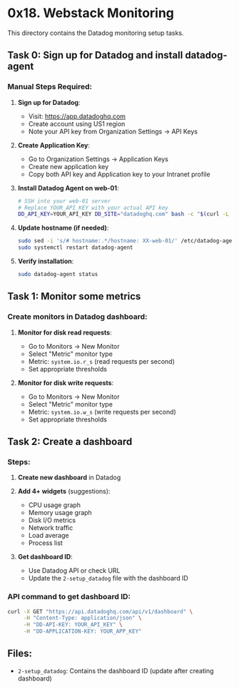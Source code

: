 # 0x18. Webstack Monitoring

This directory contains the Datadog monitoring setup tasks.

## Task 0: Sign up for Datadog and install datadog-agent

### Manual Steps Required:

1. **Sign up for Datadog**:
   - Visit: https://app.datadoghq.com
   - Create account using US1 region
   - Note your API key from Organization Settings → API Keys

2. **Create Application Key**:
   - Go to Organization Settings → Application Keys
   - Create new application key
   - Copy both API key and Application key to your Intranet profile

3. **Install Datadog Agent on web-01**:
   ```bash
   # SSH into your web-01 server
   # Replace YOUR_API_KEY with your actual API key
   DD_API_KEY=YOUR_API_KEY DD_SITE="datadoghq.com" bash -c "$(curl -L https://s3.amazonaws.com/dd-agent/scripts/install_script.sh)"
   ```

4. **Update hostname (if needed)**:
   ```bash
   sudo sed -i 's/# hostname:.*/hostname: XX-web-01/' /etc/datadog-agent/datadog.yaml
   sudo systemctl restart datadog-agent
   ```

5. **Verify installation**:
   ```bash
   sudo datadog-agent status
   ```

## Task 1: Monitor some metrics

### Create monitors in Datadog dashboard:

1. **Monitor for disk read requests**:
   - Go to Monitors → New Monitor
   - Select "Metric" monitor type
   - Metric: `system.io.r_s` (read requests per second)
   - Set appropriate thresholds

2. **Monitor for disk write requests**:
   - Go to Monitors → New Monitor  
   - Select "Metric" monitor type
   - Metric: `system.io.w_s` (write requests per second)
   - Set appropriate thresholds

## Task 2: Create a dashboard

### Steps:
1. **Create new dashboard** in Datadog
2. **Add 4+ widgets** (suggestions):
   - CPU usage graph
   - Memory usage graph  
   - Disk I/O metrics
   - Network traffic
   - Load average
   - Process list

3. **Get dashboard ID**:
   - Use Datadog API or check URL
   - Update the `2-setup_datadog` file with the dashboard ID

### API command to get dashboard ID:
```bash
curl -X GET "https://api.datadoghq.com/api/v1/dashboard" \
     -H "Content-Type: application/json" \
     -H "DD-API-KEY: YOUR_API_KEY" \
     -H "DD-APPLICATION-KEY: YOUR_APP_KEY"
```

## Files:
- `2-setup_datadog`: Contains the dashboard ID (update after creating dashboard)
